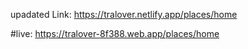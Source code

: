 upadated Link: https://tralover.netlify.app/places/home

#live:  https://tralover-8f388.web.app/places/home
